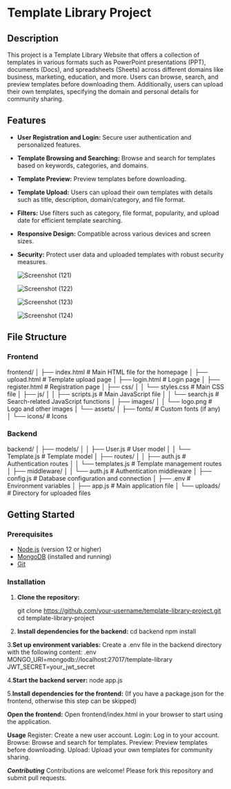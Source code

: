# Template Library Project

## Description
This project is a Template Library Website that offers a collection of templates in various formats such as PowerPoint presentations (PPT), documents (Docs), and spreadsheets (Sheets) across different domains like business, marketing, education, and more. Users can browse, search, and preview templates before downloading them. Additionally, users can upload their own templates, specifying the domain and personal details for community sharing.

## Features
- **User Registration and Login:** Secure user authentication and personalized features.
- **Template Browsing and Searching:** Browse and search for templates based on keywords, categories, and domains.
- **Template Preview:** Preview templates before downloading.
- **Template Upload:** Users can upload their own templates with details such as title, description, domain/category, and file format.
- **Filters:** Use filters such as category, file format, popularity, and upload date for efficient template searching.
- **Responsive Design:** Compatible across various devices and screen sizes.
- **Security:** Protect user data and uploaded templates with robust security measures.

  

  ![Screenshot (121)](https://github.com/user-attachments/assets/3f526569-1595-4b0a-8032-27c6b55677b4)
  
  ![Screenshot (122)](https://github.com/user-attachments/assets/4f4825e6-50ab-4c4d-ad4f-027e6c170d54)
  
  ![Screenshot (123)](https://github.com/user-attachments/assets/a2435af9-53a5-451b-b332-9c11ac940b99)
  
  ![Screenshot (124)](https://github.com/user-attachments/assets/956239ed-97a6-4775-969a-91efb12bca7f)


## File Structure

### Frontend
frontend/
│ ├── index.html # Main HTML file for the homepage
│ ├── upload.html # Template upload page
│ ├── login.html # Login page
│ ├── register.html # Registration page
│ ├── css/
│ │ └── styles.css # Main CSS file
│ ├── js/
│ │ ├── scripts.js # Main JavaScript file
│ │ └── search.js # Search-related JavaScript functions
│ ├── images/
│ │ └── logo.png # Logo and other images
│ └── assets/
│ ├── fonts/ # Custom fonts (if any)
│ └── icons/ # Icons


### Backend
backend/
│ ├── models/
│ │ ├── User.js # User model
│ │ └── Template.js # Template model
│ ├── routes/
│ │ ├── auth.js # Authentication routes
│ │ └── templates.js # Template management routes
│ ├── middleware/
│ │ └── auth.js # Authentication middleware
│ ├── config.js # Database configuration and connection
│ ├── .env # Environment variables
│ ├── app.js # Main application file
│ └── uploads/ # Directory for uploaded files


## Getting Started

### Prerequisites
- [Node.js](https://nodejs.org/) (version 12 or higher)
- [MongoDB](https://www.mongodb.com/) (installed and running)
- [Git](https://git-scm.com/)

### Installation

1. **Clone the repository:**
   
   git clone https://github.com/your-username/template-library-project.git
   cd template-library-project
   
2. **Install dependencies for the backend:**
cd backend
npm install

3.**Set up environment variables:**
Create a .env file in the backend directory with the following content:
.env
MONGO_URI=mongodb://localhost:27017/template-library
JWT_SECRET=your_jwt_secret

4.**Start the backend server:**
node app.js

5.**Install dependencies for the frontend:**
(If you have a package.json for the frontend, otherwise this step can be skipped)

**Open the frontend:**
Open frontend/index.html in your browser to start using the application.

**Usage**
Register: Create a new user account.
Login: Log in to your account.
Browse: Browse and search for templates.
Preview: Preview templates before downloading.
Upload: Upload your own templates for community sharing.

***Contributing***
Contributions are welcome! Please fork this repository and submit pull requests.
